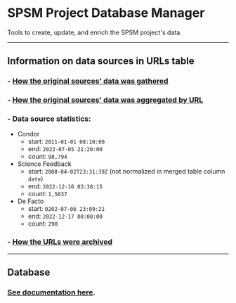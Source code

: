 # SPSM Project Database Manager

Tools to create, update, and enrich the SPSM project's data.

---

## Information on data sources in URLs table

### - [How the original sources' data was gathered](doc/data-sources.md)

### - [How the original sources' data was aggregated by URL](doc/normalization.md)

### - Data source statistics:

- Condor
  - start: `2011-01-01 08:10:00`
  - end: `2022-07-05 21:20:00`
  - count: `98,794`
- Science Feedback
  - start: `2008-04-02T23:31:39Z` (not normalized in merged table column `date`)
  - end: `2022-12-16 03:38:15`
  - count: `1,5037`
- De Facto
  - start: `0202-07-06 23:09:21`
  - end: `2022-12-17 00:00:00`
  - count: `290`

### - [How the URLs were archived](doc/archive.md)

---

## Database

### [See documentation here](src/build-database#database).
